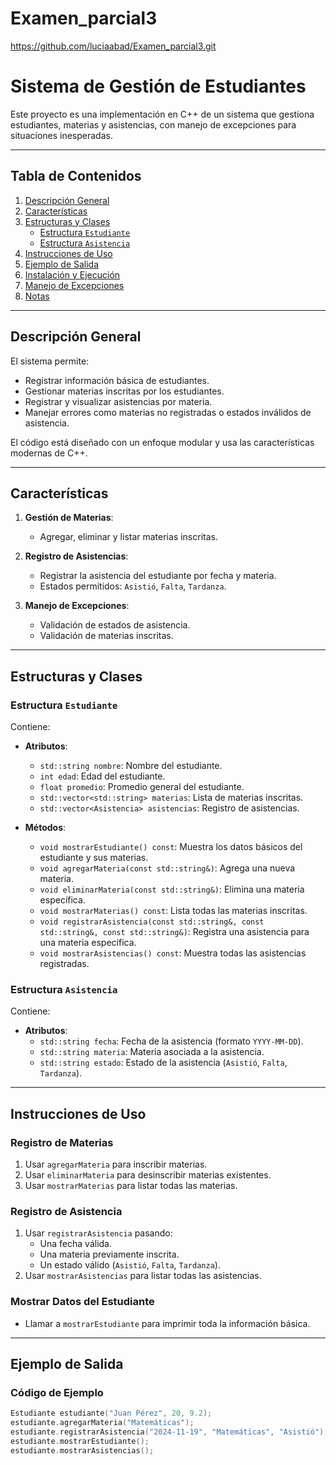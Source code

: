# Examen_parcial3
https://github.com/luciaabad/Examen_parcial3.git

# Sistema de Gestión de Estudiantes

Este proyecto es una implementación en C++ de un sistema que gestiona estudiantes, materias y asistencias, con manejo de excepciones para situaciones inesperadas.

---

## Tabla de Contenidos
1. [Descripción General](#descripción-general)
2. [Características](#características)
3. [Estructuras y Clases](#estructuras-y-clases)
   - [Estructura `Estudiante`](#estructura-estudiante)
   - [Estructura `Asistencia`](#estructura-asistencia)
4. [Instrucciones de Uso](#instrucciones-de-uso)
5. [Ejemplo de Salida](#ejemplo-de-salida)
6. [Instalación y Ejecución](#instalación-y-ejecución)
7. [Manejo de Excepciones](#manejo-de-excepciones)
8. [Notas](#notas)

---

## Descripción General

El sistema permite:
- Registrar información básica de estudiantes.
- Gestionar materias inscritas por los estudiantes.
- Registrar y visualizar asistencias por materia.
- Manejar errores como materias no registradas o estados inválidos de asistencia.

El código está diseñado con un enfoque modular y usa las características modernas de C++.

---

## Características

1. **Gestión de Materias**:
   - Agregar, eliminar y listar materias inscritas.

2. **Registro de Asistencias**:
   - Registrar la asistencia del estudiante por fecha y materia.
   - Estados permitidos: `Asistió`, `Falta`, `Tardanza`.

3. **Manejo de Excepciones**:
   - Validación de estados de asistencia.
   - Validación de materias inscritas.

---

## Estructuras y Clases

### Estructura `Estudiante`
Contiene:
- **Atributos**:
  - `std::string nombre`: Nombre del estudiante.
  - `int edad`: Edad del estudiante.
  - `float promedio`: Promedio general del estudiante.
  - `std::vector<std::string> materias`: Lista de materias inscritas.
  - `std::vector<Asistencia> asistencias`: Registro de asistencias.

- **Métodos**:
  - `void mostrarEstudiante() const`: Muestra los datos básicos del estudiante y sus materias.
  - `void agregarMateria(const std::string&)`: Agrega una nueva materia.
  - `void eliminarMateria(const std::string&)`: Elimina una materia específica.
  - `void mostrarMaterias() const`: Lista todas las materias inscritas.
  - `void registrarAsistencia(const std::string&, const std::string&, const std::string&)`: Registra una asistencia para una materia específica.
  - `void mostrarAsistencias() const`: Muestra todas las asistencias registradas.

### Estructura `Asistencia`
Contiene:
- **Atributos**:
  - `std::string fecha`: Fecha de la asistencia (formato `YYYY-MM-DD`).
  - `std::string materia`: Materia asociada a la asistencia.
  - `std::string estado`: Estado de la asistencia (`Asistió`, `Falta`, `Tardanza`).

---

## Instrucciones de Uso

### Registro de Materias
1. Usar `agregarMateria` para inscribir materias.
2. Usar `eliminarMateria` para desinscribir materias existentes.
3. Usar `mostrarMaterias` para listar todas las materias.

### Registro de Asistencia
1. Usar `registrarAsistencia` pasando:
   - Una fecha válida.
   - Una materia previamente inscrita.
   - Un estado válido (`Asistió`, `Falta`, `Tardanza`).
2. Usar `mostrarAsistencias` para listar todas las asistencias.

### Mostrar Datos del Estudiante
- Llamar a `mostrarEstudiante` para imprimir toda la información básica.

---

## Ejemplo de Salida

### Código de Ejemplo
```cpp
Estudiante estudiante("Juan Pérez", 20, 9.2);
estudiante.agregarMateria("Matemáticas");
estudiante.registrarAsistencia("2024-11-19", "Matemáticas", "Asistió");
estudiante.mostrarEstudiante();
estudiante.mostrarAsistencias();
